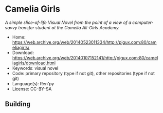 # Camelia Girls

_A simple slice-of-life Visual Novel from the point of a view of a computer-savvy transfer student at the Camelia All-Girls Academy._

- Home: https://web.archive.org/web/20140523011334/http://pigux.com:80/cameliagirls/
- Download: https://web.archive.org/web/20140107152141/http://pigux.com:80/cameliagirls/download.html
- Keywords: visual novel
- Code: primary repository (type if not git), other repositories (type if not git)
- Language(s): Ren'py
- License: CC-BY-SA

## Building


